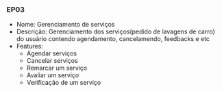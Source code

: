 ### EP03

- Nome: Gerenciamento de serviços
- Descrição: Gerenciamento dos serviços(pedido de lavagens de carro) do usuário contendo agendamento, cancelamendo, feedbacks e etc
- Features:
  * Agendar serviços
  * Cancelar serviços
  * Remarcar um serviço
  * Avaliar um  serviço
  * Verificação  de um serviço